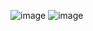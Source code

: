 ![image](https://user-images.githubusercontent.com/97594483/194018695-6d1c0cb4-038a-4c34-9ed9-2878b999e2bf.png)
![image](https://user-images.githubusercontent.com/97594483/194018751-1ad3806a-2382-4990-a661-ccc37224f007.png)
